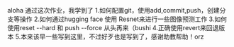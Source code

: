 aloha
通过这次作业，我学到了
1.如何配置git，使用add,commit,push，创建分支等操作
2.如何通过hugging face 使用 Resnet来进行一些图像预测工作
3.如何使用reset --hard 和 push --force 从头再来（bushi
4.正确使用revert来回退版本
5.本来该早一些写到这里，不过好歹也是写到了，感谢助教帮助！orz